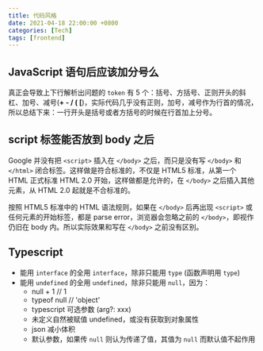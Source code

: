 ```yaml
---
title: 代码风格
date: 2021-04-18 22:00:00 +0800
categories: [Tech]
tags: [frontend]
---
```


## JavaScript 语句后应该加分号么

真正会导致上下行解析出问题的 `token` 有 5 个：括号、方括号、正则开头的斜杠、加号、减号(**+ - / ( [**)，实际代码几乎没有正则，加号，减号作为行首的情况，所以总结下来：一行开头是括号或者方括号的时候在行首加上分号。

## script 标签能否放到 body 之后

Google 并没有把 `<script>` 插入在 `</body>` 之后，而只是没有写 `</body>` 和 `</html>` 闭合标签。这样做是符合标准的，不仅是 HTML5 标准，从第一个 HTML 正式标准 HTML 2.0 开始，这样做都是允许的，在 `</body>` 之后插入其他元素，从 HTML 2.0 起就是不合标准的。

按照 HTML5 标准中的 HTML 语法规则，如果在 `</body>` 后再出现 `<script>` 或任何元素的开始标签，都是 parse error，浏览器会忽略之前的 `</body>`，即视作仍旧在 body 内。所以实际效果和写在 `</body>` 之前没有区别。

## Typescript

- 能用 `interface` 的全用 `interface`，除非只能用 `type` (函数声明用 `type`)
- 能用 `undefined` 的全用 `undefined`，除非只能用 `null`，因为：
  - null + 1 // 1
  - typeof null // 'object'
  - typescript 可选参数 (arg?: xxx)
  - 未定义自然被赋值 undefined，或没有获取到对象属性
  - json 减小体积
  - 默认参数，如果传 `null` 则认为传递了值，其值为 `null` 而默认值不起作用
